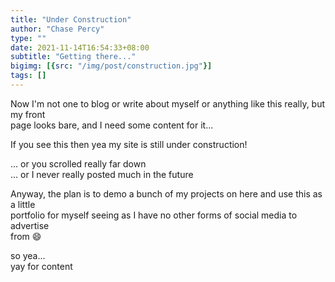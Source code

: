```yaml
---
title: "Under Construction"
author: "Chase Percy"
type: ""
date: 2021-11-14T16:54:33+08:00
subtitle: "Getting there..."
bigimg: [{src: "/img/post/construction.jpg"}]
tags: []
---
```


Now I'm not one to blog or write about myself or anything like this really, but my front   
page looks bare, and I need some content for it...

If you see this then yea my site is still under construction!  
<!--more-->
... or you scrolled really far down  
... or I never really posted much in the future 

Anyway, the plan is to demo a bunch of my projects on here and use this as a little  
portfolio for myself seeing as I have no other forms of social media to advertise   
from :smile:

so yea...  
yay for content
